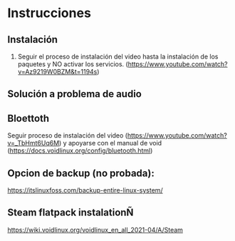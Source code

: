# Instrucciones

## Instalación

1. Seguir el proceso de instalación del video hasta la instalación de los paquetes y NO activar los servicios. (https://www.youtube.com/watch?v=Az9219W0BZM&t=1194s)

## Solución a problema de audio

## Bloettoth

Seguir proceso de instalación del video (https://www.youtube.com/watch?v=_TbHmt6Uq6M) y apoyarse con el manual de void (https://docs.voidlinux.org/config/bluetooth.html)

## Opcion de backup (no probada): 

https://itslinuxfoss.com/backup-entire-linux-system/

## Steam flatpack instalationÑ
https://wiki.voidlinux.org/voidlinux_en_all_2021-04/A/Steam
